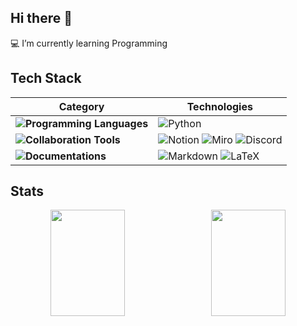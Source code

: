 ## Hi there 👋
💻 I’m currently learning Programming

## Tech Stack

| **Category** | **Technologies** |
|--------------|-------------------|
| **![Programming Languages](https://img.shields.io/badge/Programming%20Languages-EAF4FB?style=flat-square)** | ![Python](https://img.shields.io/badge/Python-A8E1DB?style=flat-square&logo=Python&logoColor=000000)  |
| **![Collaboration Tools](https://img.shields.io/badge/Collaboration%20Tools-EAF4FB?style=flat-square)** | ![Notion](https://img.shields.io/badge/Notion-FFCBDF?style=flat-square&logo=Notion&logoColor=000000) ![Miro](https://img.shields.io/badge/Miro-FFCBDF?style=flat-square&logo=Miro&logoColor=000000) ![Discord](https://img.shields.io/badge/Discord-FFCBDF?style=flat-square&logo=Discord&logoColor=000000) |  
| **![Documentations](https://img.shields.io/badge/Documentations-EAF4FB?style=flat-square)** | ![Markdown](https://img.shields.io/badge/Markdown-C1B3F2?style=flat-square&logo=Markdown&logoColor=000000)  ![LaTeX](https://img.shields.io/badge/LaTeX-C1B3F2?style=flat-square&logo=LaTeX&logoColor=000000)|

## Stats
<div align="center">
  <div style="display: flex; justify-content: space-between; width: 100%; max-width: 1000px; align-items: center;">
    <img src="https://github-readme-stats.vercel.app/api?username=anjihyeon527&show_icons=true&theme=graywhite" style="flex: 1; width: 48%; height: 170px; object-fit: cover; margin-right: 10px;">
    <img src="https://github-readme-stats.vercel.app/api/top-langs/?username=anjihyeon527&layout=compact&theme=graywhite&size_weight=0.35&count_weight=0.65" style="flex: 1; width: 48%; height: 170px; object-fit: cover;">
  </div>

